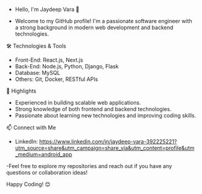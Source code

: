 - Hello, I'm Jaydeep Vara 👋

- Welcome to my GitHub profile! I'm a passionate software engineer with a strong background in modern web development and backend technologies. 

🛠️ Technologies & Tools

- Front-End: React.js, Next.js
- Back-End: Node.js, Python, Django, Flask
- Database: MySQL
- Others: Git, Docker, RESTful APIs

🌟 Highlights

- Experienced in building scalable web applications.
- Strong knowledge of both frontend and backend technologies.
- Passionate about learning new technologies and improving coding skills.

📫 Connect with Me

- LinkedIn: https://www.linkedin.com/in/jaydeep-vara-392225221?utm_source=share&utm_campaign=share_via&utm_content=profile&utm_medium=android_app

-Feel free to explore my repositories and reach out if you have any questions or collaboration ideas!

Happy Coding! 😊
